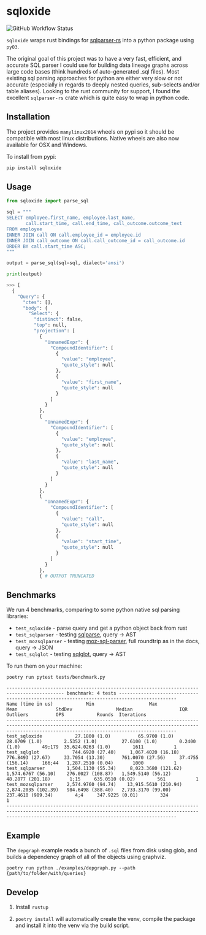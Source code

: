 # sqloxide

![GitHub Workflow Status](https://img.shields.io/github/workflow/status/wseaton/sqloxide/CI)

`sqloxide` wraps rust bindings for [sqlparser-rs](https://github.com/ballista-compute/sqlparser-rs) into a python package using `pyO3`.

The original goal of this project was to have a very fast, efficient, and accurate SQL parser I could use for building data lineage graphs across large code bases (think hundreds of auto-generated .sql files). Most existing sql parsing approaches for python are either very slow or not accurate (especially in regards to deeply nested queries, sub-selects and/or table aliases). Looking to the rust community for support, I found the excellent `sqlparser-rs` crate which is quite easy to wrap in python code.

## Installation

The project provides `manylinux2014` wheels on pypi so it should be compatible with most linux distributions. Native wheels are also now available for OSX and Windows.

To install from pypi:
```sh
pip install sqloxide
```

## Usage

```python 
from sqloxide import parse_sql

sql = """
SELECT employee.first_name, employee.last_name,
       call.start_time, call.end_time, call_outcome.outcome_text
FROM employee
INNER JOIN call ON call.employee_id = employee.id
INNER JOIN call_outcome ON call.call_outcome_id = call_outcome.id
ORDER BY call.start_time ASC;
"""

output = parse_sql(sql=sql, dialect='ansi')

print(output)

>>> [
  {
    "Query": {
      "ctes": [],
      "body": {
        "Select": {
          "distinct": false,
          "top": null,
          "projection": [
            {
              "UnnamedExpr": {
                "CompoundIdentifier": [
                  {
                    "value": "employee",
                    "quote_style": null
                  },
                  {
                    "value": "first_name",
                    "quote_style": null
                  }
                ]
              }
            },
            {
              "UnnamedExpr": {
                "CompoundIdentifier": [
                  {
                    "value": "employee",
                    "quote_style": null
                  },
                  {
                    "value": "last_name",
                    "quote_style": null
                  }
                ]
              }
            },
            {
              "UnnamedExpr": {
                "CompoundIdentifier": [
                  {
                    "value": "call",
                    "quote_style": null
                  },
                  {
                    "value": "start_time",
                    "quote_style": null
                  }
                ]
              }
            },
            { # OUTPUT TRUNCATED
```
## Benchmarks

We run 4 benchmarks, comparing to some python native sql parsing libraries:

* `test_sqloxide` - parse query and get a python object back from rust 
* `test_sqlparser` - testing [sqlparse](https://pypi.org/project/sqlparse/), query -> AST
* `test_mozsqlparser` - testing [moz-sql-parser](https://pypi.org/project/moz-sql-parser/), full roundtrip as in the docs, query -> JSON
* `test_sqlglot` - testing [sqlglot](https://github.com/tobymao/sqlglot/), query -> AST


To run them on your machine:

```
poetry run pytest tests/benchmark.py
```

```
------------------------------------------------------------------------------------------- benchmark: 4 tests -------------------------------------------------------------------------------------------
Name (time in us)            Min                    Max                  Mean              StdDev                Median                 IQR            Outliers          OPS            Rounds  Iterations
----------------------------------------------------------------------------------------------------------------------------------------------------------------------------------------------------------
test_sqloxide            27.1800 (1.0)          65.9700 (1.0)         28.0709 (1.0)        2.5352 (1.0)         27.6100 (1.0)        0.2400 (1.0)        49;179  35,624.0263 (1.0)        1611           1
test_sqlglot            744.6920 (27.40)     1,067.4020 (16.18)      776.8493 (27.67)     33.7054 (13.30)      761.0070 (27.56)     37.4755 (156.14)     166;44   1,287.2510 (0.04)       1000           1
test_sqlparser        1,504.1130 (55.34)     8,023.3680 (121.62)   1,574.6767 (56.10)    276.0027 (108.87)   1,549.5140 (56.12)     48.2877 (201.18)       1;15     635.0510 (0.02)        561           1
test_mozsqlparser     2,574.9760 (94.74)    13,915.5610 (210.94)   2,874.2035 (102.39)   984.6498 (388.40)   2,733.3170 (99.00)    237.4610 (989.34)        4;4     347.9225 (0.01)        324           1
----------------------------------------------------------------------------------------------------------------------------------------------------------------------------------------------------------
```

## Example

The `depgraph` example reads a bunch of `.sql` files from disk using glob, and builds a dependency graph of all of the objects using graphviz.

```
poetry run python ./examples/depgraph.py --path {path/to/folder/with/queries} 
```

## Develop

1) Install `rustup`

2) `poetry install` will automatically create the venv, compile the package and install it into the venv via the build script.
